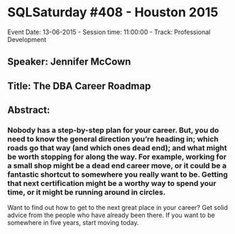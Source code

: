 # SQLSaturday #408 - Houston 2015
Event Date: 13-06-2015 - Session time: 11:00:00 - Track: Professional Development
## Speaker: Jennifer McCown
## Title: The DBA Career Roadmap
## Abstract:
### Nobody has a step-by-step plan for your career. But, you do need to know the general direction you’re heading in; which roads go that way (and which ones dead end); and what might be worth stopping for along the way. For example, working for a small shop might be a dead end career move, or it could be a fantastic shortcut to somewhere you really want to be. Getting that next certification might be a worthy way to spend your time, or it might be running around in circles. 

Want to find out how to get to the next great place in your career? Get solid advice from the people who have already been there. If you want to be somewhere in five years, start moving today.

